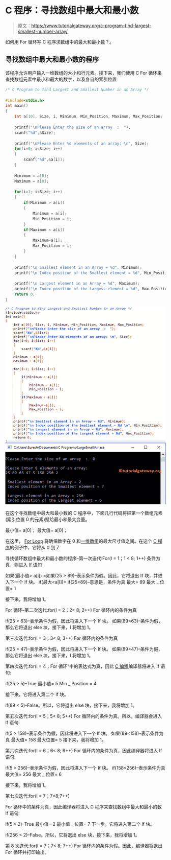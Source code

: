 # C 程序：寻找数组中最大和最小数

> 原文：<https://www.tutorialgateway.org/c-program-find-largest-smallest-number-array/>

如何用 For 循环写 C 程序求数组中的最大和最小数？。

## 寻找数组中最大和最小数的程序

该程序允许用户输入一维数组的大小和行元素。接下来，我们使用 C For 循环来查找数组元素中最小和最大的数字，以及各自的索引位置

```c
/* C Program to find Largest and Smallest Number in an Array */

#include<stdio.h>
int main()
{
	int a[10], Size, i, Minimum, Min_Position, Maximum, Max_Position;

	printf("\nPlease Enter the size of an array  :  ");
	scanf("%d",&Size);

	printf("\nPlease Enter %d elements of an array: \n", Size);
	for(i=0; i<Size; i++)
	{
		scanf("%d",&a[i]);
	}   

  	Minimum = a[0];
  	Maximum = a[0];

	for(i=1; i<Size; i++)
   	{
    	if(Minimum > a[i])
     	{
       		Minimum = a[i];
       		Min_Position = i;
	 	}
	   	if(Maximum < a[i])
     	{
       		Maximum=a[i];
       		Max_Position = i;
     	}    
   	}

  	printf("\n Smallest element in an Array = %d", Minimum);
  	printf("\n Index position of the Smallest element = %d", Min_Position);

  	printf("\n Largest element in an Array = %d", Maximum);
  	printf("\n Index position of the Largest element = %d", Max_Position);
  	return 0;
}
```

![C Program to find Largest and Smallest Number in an Array 1](img/d1a68af3db6e9e11132706254da8274d.png)

在这个寻找数组中最大和最小数的 C 程序中，下面几行代码将把第一个数组元素(索引位置 0 的元素)赋给最小和最大变量。

最小值= a[0]；
最大值= a[0]；

在这里， [For Loop](https://www.tutorialgateway.org/for-loop-in-c-programming/) 将确保数字在 0 和[一维数组](https://www.tutorialgateway.org/array-in-c/)的最大尺寸值之间。在这个 [C 程序](https://www.tutorialgateway.org/c-programming-examples/)的例子中，它将从 0 到 7

寻找循环数组中最大和最小数的程序–第一次迭代:For(I = 1；1 < 8; 1++)
条件为真，则进入 [If 语句](https://www.tutorialgateway.org/if-statement-in-c/)

如果(最小值> a[i]) =如果(25 > 89)–表示条件为假。因此，它将退出 If 块，并进入下一个 If 块。
if(最大<a[I])= if(25<89)–意思是，条件为真
最大= 89
最大 _ 位置= 1

接下来，我将增加 1。

For 循环–第二次迭代:for(I = 2；2< 8; 2++)
For 循环内的条件为真

if(25 > 63)–表示条件为假，因此将进入下一个 If 块。
如果(89<63)–条件为假，那么它将退出 else 块，接下来，I 将增加 1。

第三次迭代:for(I = 3；3< 8; 3++)
For 循环内的条件为真

if(25 > 47)–表示条件为假，因此将进入下一个 If 块。
如果(89<47)–条件为假，那么它将退出 else 块，接下来，I 将增加 1。

第四次迭代:for(I = 4；For 循环”中的表达式为真，因此 [C 编程](https://www.tutorialgateway.org/c-programming/)编译器将进入 If 语句:

if(25 > 5)–True
最小值= 5
Min _ Position = 4

接下来，它将进入第二个 If 块。

if(89 < 5)–False。所以，它将退出 else 块，接下来，我将增加 1。

第五次迭代:for(I = 5；5< 8; 5++)
For 循环内的条件为真。所以，编译器会进入 If 语句:

if(5 > 158)–表示条件为假，因此将进入下一个 If 块。
如果(89<158)–表示条件为真
最大值= 158
最大位置= 5
接下来，我将增加 1。

第六次迭代:for(I = 6；6< 8; 6++)
For 循环内的条件为真，因此编译器将进入 If 语句:

if(5 > 256)–表示条件为假，因此将进入下一个 If 块。
if(158<256)–表示条件为真
最大值= 256
最大 _ 位置= 6

接下来，我将增加 1。

第七次迭代:for(I = 7；7<8;7++)

For 循环中的条件为真，因此编译器将进入 C 程序来查找数组中最大和最小的数 If 语句:

if(5 > 2)–True
最小值= 2
最小值 _ 位置= 7
下一步，它将进入第二个 If 块。

if(256 < 2)–False。所以，它将退出 else 块，接下来，我将增加 1。

第 8 次迭代:for(I = 7；7< 8; 7++)
For 循环内的条件为假。因此，编译器将退出 For 循环并打印输出。